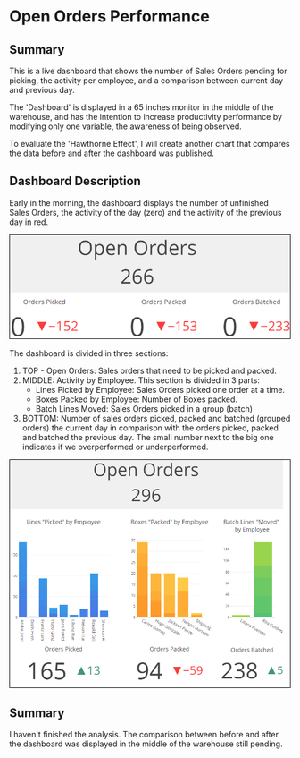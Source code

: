 # Open Orders Performance

## Summary
This is a live dashboard that shows the number of Sales Orders pending for picking, the activity per employee, and a comparison between current day and previous day.

The 'Dashboard' is displayed in a 65 inches monitor in the middle of the warehouse, and has the intention to increase productivity performance by modifying only one variable, the awareness of being observed.

To evaluate the 'Hawthorne Effect', I will create another chart that compares the data before and after the dashboard was published.

## Dashboard Description
Early in the morning, the dashboard displays the number of unfinished Sales Orders, the activity of the day (zero) and the activity of the previous day in red.

<img src="https://github.com/wdsrx/picking_packing/blob/main/screenshots/morning.png">


The dashboard is divided in three sections:
1. TOP - Open Orders: Sales orders that need to be picked and packed.
2. MIDDLE: Activity by Employee. This section is divided in 3 parts:
   - Lines Picked by Employee: Sales Orders picked one order at a time.
   - Boxes Packed by Employee: Number of Boxes packed.
   - Batch Lines Moved: Sales Orders picked in a group (batch)
3. BOTTOM: Number of sales orders picked, packed and batched (grouped orders) the current day in comparison with the orders picked, packed and batched the previous day. The small number next to the big one indicates if we overperformed or underperformed.

<img src="https://github.com/wdsrx/picking_packing/blob/main/screenshots/afternoon.png">

## Summary
I haven't finished the analysis. The comparison between before and after the dashboard was displayed in the middle of the warehouse still pending.
